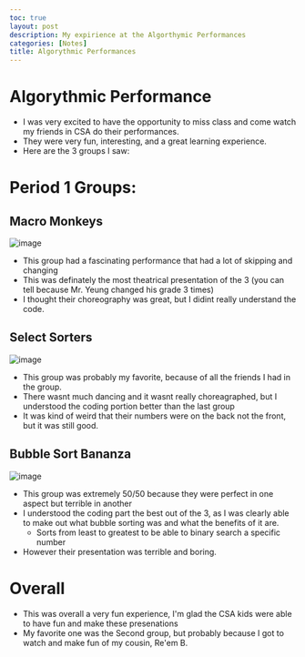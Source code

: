 ```yaml
---
toc: true
layout: post
description: My expirience at the Algorthymic Performances
categories: [Notes]
title: Algorythmic Performances
---
```


# Algorythmic Performance
- I was very excited to have the opportunity to miss class and come watch my friends in CSA do their performances.
- They were very fun, interesting, and a great learning experience.
- Here are the 3 groups I saw:

# Period 1 Groups:

## Macro Monkeys

![image](https://user-images.githubusercontent.com/111464984/229225760-04e5f70a-1287-4a30-a642-e0c45e5a483b.jpeg)

- This group had a fascinating performance that had a lot of skipping and changing
- This was definately the most theatrical presentation of the 3 (you can tell because Mr. Yeung changed his grade 3 times)
- I thought their choreography was great, but I didint really understand the code.

## Select Sorters

![image](https://user-images.githubusercontent.com/111464984/229225796-68e6f029-5573-4ac2-bf0f-ef00c6cee4d6.jpeg)

- This group was probably my favorite, because of all the friends I had in the group.
- There wasnt much dancing and it wasnt really choreagraphed, but I understood the coding portion better than the last group
- It was kind of weird that their numbers were on the back not the front, but it was still good.

## Bubble Sort Bananza

![image](https://user-images.githubusercontent.com/111464984/229225840-2b6f2326-ee94-4ee1-8d6b-0ce4c31e885a.jpeg)

- This group was extremely 50/50 because they were perfect in one aspect but terrible in another
- I understood the coding part the best out of the 3, as I was clearly able to make out what bubble sorting was and what the benefits of it are.
    - Sorts from least to greatest to be able to binary search a specific number
- However their presentation was terrible and boring. 

# Overall
- This was overall a very fun experience, I'm glad the CSA kids were able to have fun and make these presenations
- My favorite one was the Second group, but probably because I got to watch and make fun of my cousin, Re'em B.